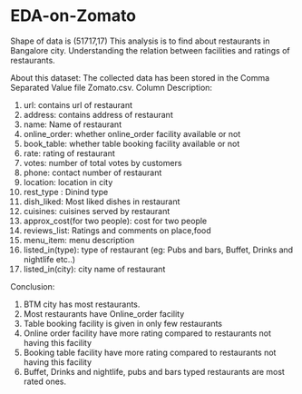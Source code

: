 # EDA-on-Zomato
Shape of data is (51717,17)
This analysis is to find about restaurants in Bangalore city. Understanding the relation between facilities and ratings of restaurants.

About this dataset:
The collected data has been stored in the Comma Separated Value file Zomato.csv. 
Column Description:

1)  url: contains url of restaurant
2)  address: contains address of restaurant
3)  name: Name of restaurant
4)  online_order: whether online_order facility available or not
5)  book_table: whether table booking facility available or not
6)  rate: rating of restaurant
7)  votes: number of total votes by customers
8)  phone: contact number of restaurant
9)  location: location in city
10) rest_type : Dinind type 
11) dish_liked: Most liked dishes in restaurant
12) cuisines: cuisines served by restaurant
13) approx_cost(for two people): cost for two people
14) reviews_list: Ratings and comments on place,food
15) menu_item: menu description
16) listed_in(type): type of restaurant (eg: Pubs and bars, Buffet, Drinks and nightlife etc..)
17) listed_in(city): city name of restaurant


Conclusion: 
1) BTM city has most restaurants.
2) Most restaurants have Online_order facility
3) Table booking facility is given in only few restaurants
4) Online order facility have more rating compared to restaurants not having this facility 
5) Booking table facility have more rating compared to restaurants not having this facility 
6) Buffet, Drinks and nightlife, pubs and bars typed restaurants are most rated ones.

